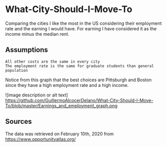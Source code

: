 # What-City-Should-I-Move-To
Comparing the cities I like the most in the US considering their employment rate and the earning I would have. For earning I have considered it as the income minus the median rent.

## Assumptions
    All other costs are the same in every city
    The employment rate is the same for graduate students than general population

    

Notice from this graph that the best choices are Pittsburgh and Boston since they have a high employment rate and a high income.


![image description or alt text] https://github.com/GuillermoAlcocerDelano/What-City-Should-I-Move-To/blob/master/Earnings_and_employment_graph.png



## Sources 

The data was retrieved on February 10th, 2020 from https://www.opportunityatlas.org/




